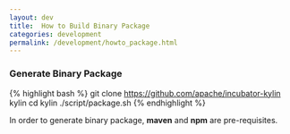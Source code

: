 ```yaml
---
layout: dev
title:  How to Build Binary Package
categories: development
permalink: /development/howto_package.html
---
```


### Generate Binary Package
{% highlight bash %}
git clone https://github.com/apache/incubator-kylin kylin
cd kylin
./script/package.sh
{% endhighlight %}

In order to generate binary package, **maven** and **npm** are pre-requisites.